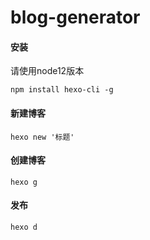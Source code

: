# blog-generator

#### 安装
请使用node12版本
```
npm install hexo-cli -g
```

#### 新建博客
```
hexo new '标题'
```

#### 创建博客
```
hexo g
```

#### 发布
```
hexo d
```
